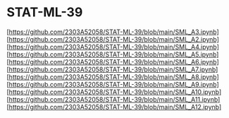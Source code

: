 # STAT-ML-39
[https://github.com/2303A52058/STAT-ML-39/blob/main/SML_A3.ipynb]
[https://github.com/2303A52058/STAT-ML-39/blob/main/SML_A2.ipynb]
[https://github.com/2303A52058/STAT-ML-39/blob/main/SML_A4.ipynb]
[https://github.com/2303A52058/STAT-ML-39/blob/main/SML_A5.ipynb]
[https://github.com/2303A52058/STAT-ML-39/blob/main/SML_A6.ipynb]
[https://github.com/2303A52058/STAT-ML-39/blob/main/SML_A7.ipynb]
[https://github.com/2303A52058/STAT-ML-39/blob/main/SML_A8.ipynb]
[https://github.com/2303A52058/STAT-ML-39/blob/main/SML_A9.ipynb]
[https://github.com/2303A52058/STAT-ML-39/blob/main/SML_A10.ipynb]
[https://github.com/2303A52058/STAT-ML-39/blob/main/SML_A11.ipynb]
[https://github.com/2303A52058/STAT-ML-39/blob/main/SML_A12.ipynb]
